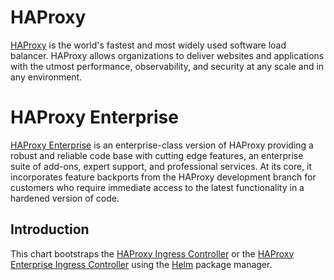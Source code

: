 # HAProxy
[HAProxy](https://www.haproxy.org/) is the world's fastest and most widely used software load balancer. HAProxy allows organizations to deliver websites and applications with the utmost performance, observability, and security at any scale and in any environment.

# HAProxy Enterprise
[HAProxy Enterprise](https://www.haproxy.com/products/haproxy-enterprise-edition/)  is an enterprise-class version of HAProxy providing a robust and reliable code base with cutting edge features, an enterprise suite of add-ons, expert support, and professional services. At its core, it incorporates feature backports from the HAProxy development branch for customers who require immediate access to the latest functionality in a hardened version of code.

## Introduction
This chart bootstraps the [HAProxy Ingress Controller](https://github.com/haproxytech/kubernetes-ingress) or the [HAProxy Enterprise Ingress Controller](https://www.haproxy.com/products/haproxy-enterprise-kubernetes-ingress-controller/) using the [Helm](https://helm.sh) package manager.
